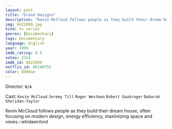 ```yaml
---
layout: post
title: "Grand Designs"
description: "Kevin McCloud follows people as they build their dream house, often focusing on modern design, energy efficiency, maximizing space and views.::wtrdawnlord.."
img: 0421099.jpg
kind: tv series
genres: [Documentary]
tags: Documentary 
language: English
year: 1999
imdb_rating: 8.5
votes: 2314
imdb_id: 0421099
netflix_id: 80160755
color: 8d99ae
---
```

Director: `N/A`  

Cast: `Kevin McCloud` `Jeremy Till` `Roger Westman` `Robert Gaukroger` `Deborah Sheridan-Taylor` 

Kevin McCloud follows people as they build their dream house, often focusing on modern design, energy efficiency, maximizing space and views.::wtrdawnlord